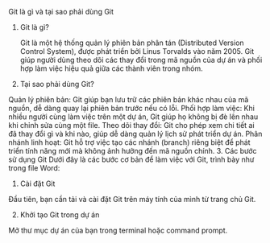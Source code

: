 Git là gì và tại sao phải dùng Git

1. Git là gì?

   Git là một hệ thống quản lý phiên bản phân tán (Distributed Version Control System), được phát triển bởi Linus Torvalds vào năm 2005. Git giúp người dùng theo dõi các thay đổi trong mã nguồn của dự án và phối hợp làm việc hiệu quả giữa các thành viên trong nhóm.

2. Tại sao phải dùng Git?

Quản lý phiên bản: Git giúp bạn lưu trữ các phiên bản khác nhau của mã nguồn, dễ dàng quay lại phiên bản trước nếu có lỗi.
Phối hợp làm việc: Khi nhiều người cùng làm việc trên một dự án, Git giúp họ không bị đè lên nhau khi chỉnh sửa cùng một file.
Theo dõi thay đổi: Git cho phép xem chi tiết ai đã thay đổi gì và khi nào, giúp dễ dàng quản lý lịch sử phát triển dự án.
Phân nhánh linh hoạt: Git hỗ trợ việc tạo các nhánh (branch) riêng biệt để phát triển tính năng mới mà không ảnh hưởng đến mã nguồn chính. 3. Các bước sử dụng Git
Dưới đây là các bước cơ bản để làm việc với Git, trình bày như trong file Word:

1. Cài đặt Git

Đầu tiên, bạn cần tải và cài đặt Git trên máy tính của mình từ trang chủ Git.

2. Khởi tạo Git trong dự án

Mở thư mục dự án của bạn trong terminal hoặc command prompt.
